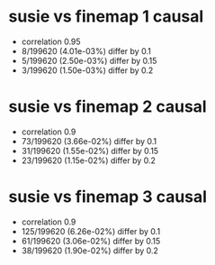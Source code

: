 # susie vs finemap  1 causal

- correlation 0.95
- 8/199620 (4.01e-03%) differ by 0.1
- 5/199620 (2.50e-03%) differ by 0.15
- 3/199620 (1.50e-03%) differ by 0.2


# susie vs finemap  2 causal

- correlation 0.9
- 73/199620 (3.66e-02%) differ by 0.1
- 31/199620 (1.55e-02%) differ by 0.15
- 23/199620 (1.15e-02%) differ by 0.2


# susie vs finemap  3 causal

- correlation 0.9
- 125/199620 (6.26e-02%) differ by 0.1
- 61/199620 (3.06e-02%) differ by 0.15
- 38/199620 (1.90e-02%) differ by 0.2


